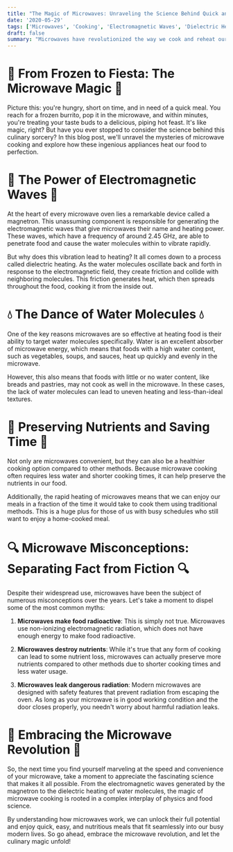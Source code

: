 ```yaml
---
title: "The Magic of Microwaves: Unraveling the Science Behind Quick and Easy Meals"
date: '2020-05-29'
tags: ['Microwaves', 'Cooking', 'Electromagnetic Waves', 'Dielectric Heating', 'Food Science','Questions']
draft: false
summary: "Microwaves have revolutionized the way we cook and reheat our food, offering a quick and convenient solution for our busy lives. But have you ever stopped to wonder how these magical appliances actually work? In this blog post, we delve into the fascinating science behind microwave cooking and uncover the secrets of this culinary marvel."
---
```


# 🌮 From Frozen to Fiesta: The Microwave Magic 🌮

Picture this: you're hungry, short on time, and in need of a quick meal. You reach for a frozen burrito, pop it in the microwave, and within minutes, you're treating your taste buds to a delicious, piping hot feast. It's like magic, right? But have you ever stopped to consider the science behind this culinary sorcery? In this blog post, we'll unravel the mysteries of microwave cooking and explore how these ingenious appliances heat our food to perfection.

# 📡 The Power of Electromagnetic Waves 📡

At the heart of every microwave oven lies a remarkable device called a magnetron. This unassuming component is responsible for generating the electromagnetic waves that give microwaves their name and heating power. These waves, which have a frequency of around 2.45 GHz, are able to penetrate food and cause the water molecules within to vibrate rapidly.

But why does this vibration lead to heating? It all comes down to a process called dielectric heating. As the water molecules oscillate back and forth in response to the electromagnetic field, they create friction and collide with neighboring molecules. This friction generates heat, which then spreads throughout the food, cooking it from the inside out.

# 💧 The Dance of Water Molecules 💧

One of the key reasons microwaves are so effective at heating food is their ability to target water molecules specifically. Water is an excellent absorber of microwave energy, which means that foods with a high water content, such as vegetables, soups, and sauces, heat up quickly and evenly in the microwave.

However, this also means that foods with little or no water content, like breads and pastries, may not cook as well in the microwave. In these cases, the lack of water molecules can lead to uneven heating and less-than-ideal textures.

# 🥗 Preserving Nutrients and Saving Time 🥗

Not only are microwaves convenient, but they can also be a healthier cooking option compared to other methods. Because microwave cooking often requires less water and shorter cooking times, it can help preserve the nutrients in our food.

Additionally, the rapid heating of microwaves means that we can enjoy our meals in a fraction of the time it would take to cook them using traditional methods. This is a huge plus for those of us with busy schedules who still want to enjoy a home-cooked meal.

# 🔍 Microwave Misconceptions: Separating Fact from Fiction 🔍

Despite their widespread use, microwaves have been the subject of numerous misconceptions over the years. Let's take a moment to dispel some of the most common myths:

1. **Microwaves make food radioactive**: This is simply not true. Microwaves use non-ionizing electromagnetic radiation, which does not have enough energy to make food radioactive.

2. **Microwaves destroy nutrients**: While it's true that any form of cooking can lead to some nutrient loss, microwaves can actually preserve more nutrients compared to other methods due to shorter cooking times and less water usage.

3. **Microwaves leak dangerous radiation**: Modern microwaves are designed with safety features that prevent radiation from escaping the oven. As long as your microwave is in good working condition and the door closes properly, you needn't worry about harmful radiation leaks.

# 🎉 Embracing the Microwave Revolution 🎉

So, the next time you find yourself marveling at the speed and convenience of your microwave, take a moment to appreciate the fascinating science that makes it all possible. From the electromagnetic waves generated by the magnetron to the dielectric heating of water molecules, the magic of microwave cooking is rooted in a complex interplay of physics and food science.

By understanding how microwaves work, we can unlock their full potential and enjoy quick, easy, and nutritious meals that fit seamlessly into our busy modern lives. So go ahead, embrace the microwave revolution, and let the culinary magic unfold!